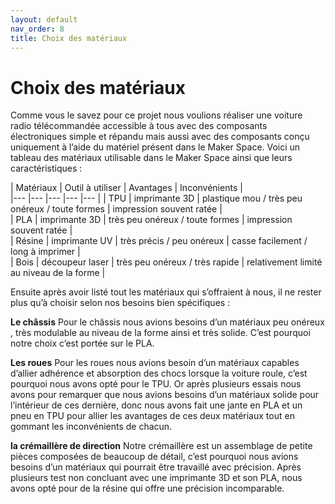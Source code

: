 ```yaml
---
layout: default
nav_order: 8
title: Choix des matériaux 
---
```


# Choix des matériaux 

Comme vous le savez pour ce projet nous voulions réaliser une voiture radio télécommandée accessible à tous avec des composants électroniques simple et répandu mais aussi avec des composants conçu uniquement à l’aide du matériel présent dans le Maker Space. 
Voici un tableau des matériaux utilisable dans le Maker Space ainsi que leurs caractéristiques : 

| Matériaux | Outil à utiliser | Avantages | Inconvénients |  
|---    |---    |---   |---    |---    |
| TPU | imprimante 3D | plastique mou / très peu onéreux / toute formes | impression souvent ratée |  
|  PLA | imprimante 3D | très peu onéreux / toute formes | impression souvent ratée |  
| Résine | imprimante UV | très précis / peu onéreux | casse facilement / long à imprimer |  
| Bois | découpeur laser | très peu onéreux / très rapide | relativement limité au niveau de la forme | 


Ensuite après avoir listé tout les matériaux qui s’offraient à nous, il ne rester plus qu’à choisir selon nos besoins bien spécifiques : 

**Le châssis** 
Pour le châssis nous avions besoins d’un matériaux peu onéreux , très modulable au niveau de la forme ainsi et très solide. C’est pourquoi notre choix c’est portée sur le PLA. 

**Les roues** 
Pour les roues nous avions besoin d’un matériaux capables d’allier adhérence et absorption des chocs lorsque la voiture roule, c’est pourquoi nous avons opté pour le TPU. Or après plusieurs essais nous avons pour remarquer que nous avions besoins d’un matériaux solide pour l’intérieur de ces dernière, donc nous avons fait une jante en PLA et un pneu en TPU pour allier les avantages de ces deux matériaux tout en gommant les inconvénients de chacun. 

**la crémaillère de direction** 
Notre crémaillère est un assemblage de petite pièces composées de beaucoup de détail, c’est pourquoi nous avions besoins d’un matériaux qui pourrait être travaillé avec précision. Après plusieurs test non concluant avec une imprimante 3D et son PLA, nous avons opté pour de la résine qui offre une précision incomparable. 

